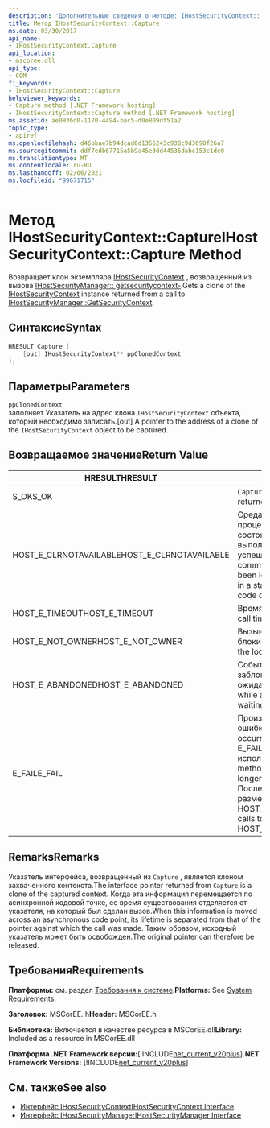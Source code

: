 ```yaml
---
description: 'Дополнительные сведения о методе: IHostSecurityContext:: Capture'
title: Метод IHostSecurityContext::Capture
ms.date: 03/30/2017
api_name:
- IHostSecurityContext.Capture
api_location:
- mscoree.dll
api_type:
- COM
f1_keywords:
- IHostSecurityContext::Capture
helpviewer_keywords:
- Capture method [.NET Framework hosting]
- IHostSecurityContext::Capture method [.NET Framework hosting]
ms.assetid: ae0836d0-1170-4494-bac5-d0e809df51a2
topic_type:
- apiref
ms.openlocfilehash: d46bbae7b94dcad6d1356243c938c9d3690f26a7
ms.sourcegitcommit: ddf7edb67715a5b9a45e3dd44536dabc153c1de0
ms.translationtype: MT
ms.contentlocale: ru-RU
ms.lasthandoff: 02/06/2021
ms.locfileid: "99671715"
---
```

# <a name="ihostsecuritycontextcapture-method"></a><span data-ttu-id="dcfce-103">Метод IHostSecurityContext::Capture</span><span class="sxs-lookup"><span data-stu-id="dcfce-103">IHostSecurityContext::Capture Method</span></span>

<span data-ttu-id="dcfce-104">Возвращает клон экземпляра [IHostSecurityContext](ihostsecuritycontext-interface.md) , возвращенный из вызова [IHostSecurityManager:: getsecuritycontext-](ihostsecuritymanager-getsecuritycontext-method.md).</span><span class="sxs-lookup"><span data-stu-id="dcfce-104">Gets a clone of the [IHostSecurityContext](ihostsecuritycontext-interface.md) instance returned from a call to [IHostSecurityManager::GetSecurityContext](ihostsecuritymanager-getsecuritycontext-method.md).</span></span>  
  
## <a name="syntax"></a><span data-ttu-id="dcfce-105">Синтаксис</span><span class="sxs-lookup"><span data-stu-id="dcfce-105">Syntax</span></span>  
  
```cpp
HRESULT Capture (  
    [out] IHostSecurityContext** ppClonedContext  
);  
```  
  
## <a name="parameters"></a><span data-ttu-id="dcfce-106">Параметры</span><span class="sxs-lookup"><span data-stu-id="dcfce-106">Parameters</span></span>  

 `ppClonedContext`  
 <span data-ttu-id="dcfce-107">заполняет Указатель на адрес клона `IHostSecurityContext` объекта, который необходимо записать.</span><span class="sxs-lookup"><span data-stu-id="dcfce-107">[out] A pointer to the address of a clone of the `IHostSecurityContext` object to be captured.</span></span>  
  
## <a name="return-value"></a><span data-ttu-id="dcfce-108">Возвращаемое значение</span><span class="sxs-lookup"><span data-stu-id="dcfce-108">Return Value</span></span>  
  
|<span data-ttu-id="dcfce-109">HRESULT</span><span class="sxs-lookup"><span data-stu-id="dcfce-109">HRESULT</span></span>|<span data-ttu-id="dcfce-110">Описание:</span><span class="sxs-lookup"><span data-stu-id="dcfce-110">Description</span></span>|  
|-------------|-----------------|  
|<span data-ttu-id="dcfce-111">S_OK</span><span class="sxs-lookup"><span data-stu-id="dcfce-111">S_OK</span></span>|<span data-ttu-id="dcfce-112">`Capture` успешно возвращено.</span><span class="sxs-lookup"><span data-stu-id="dcfce-112">`Capture` returned successfully.</span></span>|  
|<span data-ttu-id="dcfce-113">HOST_E_CLRNOTAVAILABLE</span><span class="sxs-lookup"><span data-stu-id="dcfce-113">HOST_E_CLRNOTAVAILABLE</span></span>|<span data-ttu-id="dcfce-114">Среда CLR не была загружена в процесс, или среда CLR находится в состоянии, в котором она не может выполнить управляемый код или успешно обработать вызов.</span><span class="sxs-lookup"><span data-stu-id="dcfce-114">The common language runtime (CLR) has not been loaded into a process, or the CLR is in a state in which it cannot run managed code or process the call successfully.</span></span>|  
|<span data-ttu-id="dcfce-115">HOST_E_TIMEOUT</span><span class="sxs-lookup"><span data-stu-id="dcfce-115">HOST_E_TIMEOUT</span></span>|<span data-ttu-id="dcfce-116">Время ожидания вызова истекло.</span><span class="sxs-lookup"><span data-stu-id="dcfce-116">The call timed out.</span></span>|  
|<span data-ttu-id="dcfce-117">HOST_E_NOT_OWNER</span><span class="sxs-lookup"><span data-stu-id="dcfce-117">HOST_E_NOT_OWNER</span></span>|<span data-ttu-id="dcfce-118">Вызывающий объект не владеет блокировкой.</span><span class="sxs-lookup"><span data-stu-id="dcfce-118">The caller does not own the lock.</span></span>|  
|<span data-ttu-id="dcfce-119">HOST_E_ABANDONED</span><span class="sxs-lookup"><span data-stu-id="dcfce-119">HOST_E_ABANDONED</span></span>|<span data-ttu-id="dcfce-120">Событие было отменено, пока заблокированный поток или волокно ожидают его.</span><span class="sxs-lookup"><span data-stu-id="dcfce-120">An event was canceled while a blocked thread or fiber was waiting on it.</span></span>|  
|<span data-ttu-id="dcfce-121">E_FAIL</span><span class="sxs-lookup"><span data-stu-id="dcfce-121">E_FAIL</span></span>|<span data-ttu-id="dcfce-122">Произошла неизвестная фатальная ошибка.</span><span class="sxs-lookup"><span data-stu-id="dcfce-122">An unknown catastrophic failure occurred.</span></span> <span data-ttu-id="dcfce-123">Когда метод возвращает E_FAIL, среда CLR больше не может использоваться в процессе.</span><span class="sxs-lookup"><span data-stu-id="dcfce-123">When a method returns E_FAIL, the CLR is no longer usable within the process.</span></span> <span data-ttu-id="dcfce-124">Последующие вызовы методов размещения возвращают HOST_E_CLRNOTAVAILABLE.</span><span class="sxs-lookup"><span data-stu-id="dcfce-124">Subsequent calls to hosting methods return HOST_E_CLRNOTAVAILABLE.</span></span>|  
  
## <a name="remarks"></a><span data-ttu-id="dcfce-125">Remarks</span><span class="sxs-lookup"><span data-stu-id="dcfce-125">Remarks</span></span>  

 <span data-ttu-id="dcfce-126">Указатель интерфейса, возвращенный из `Capture` , является клоном захваченного контекста.</span><span class="sxs-lookup"><span data-stu-id="dcfce-126">The interface pointer returned from `Capture` is a clone of the captured context.</span></span> <span data-ttu-id="dcfce-127">Когда эта информация перемещается по асинхронной кодовой точке, ее время существования отделяется от указателя, на который был сделан вызов.</span><span class="sxs-lookup"><span data-stu-id="dcfce-127">When this information is moved across an asynchronous code point, its lifetime is separated from that of the pointer against which the call was made.</span></span> <span data-ttu-id="dcfce-128">Таким образом, исходный указатель может быть освобожден.</span><span class="sxs-lookup"><span data-stu-id="dcfce-128">The original pointer can therefore be released.</span></span>  
  
## <a name="requirements"></a><span data-ttu-id="dcfce-129">Требования</span><span class="sxs-lookup"><span data-stu-id="dcfce-129">Requirements</span></span>  

 <span data-ttu-id="dcfce-130">**Платформы:** см. раздел [Требования к системе](../../get-started/system-requirements.md).</span><span class="sxs-lookup"><span data-stu-id="dcfce-130">**Platforms:** See [System Requirements](../../get-started/system-requirements.md).</span></span>  
  
 <span data-ttu-id="dcfce-131">**Заголовок:** MSCorEE. h</span><span class="sxs-lookup"><span data-stu-id="dcfce-131">**Header:** MSCorEE.h</span></span>  
  
 <span data-ttu-id="dcfce-132">**Библиотека:** Включается в качестве ресурса в MSCorEE.dll</span><span class="sxs-lookup"><span data-stu-id="dcfce-132">**Library:** Included as a resource in MSCorEE.dll</span></span>  
  
 <span data-ttu-id="dcfce-133">**Платформа .NET Framework версии:**[!INCLUDE[net_current_v20plus](../../../../includes/net-current-v20plus-md.md)]</span><span class="sxs-lookup"><span data-stu-id="dcfce-133">**.NET Framework Versions:** [!INCLUDE[net_current_v20plus](../../../../includes/net-current-v20plus-md.md)]</span></span>  
  
## <a name="see-also"></a><span data-ttu-id="dcfce-134">См. также</span><span class="sxs-lookup"><span data-stu-id="dcfce-134">See also</span></span>

- [<span data-ttu-id="dcfce-135">Интерфейс IHostSecurityContext</span><span class="sxs-lookup"><span data-stu-id="dcfce-135">IHostSecurityContext Interface</span></span>](ihostsecuritycontext-interface.md)
- [<span data-ttu-id="dcfce-136">Интерфейс IHostSecurityManager</span><span class="sxs-lookup"><span data-stu-id="dcfce-136">IHostSecurityManager Interface</span></span>](ihostsecuritymanager-interface.md)
